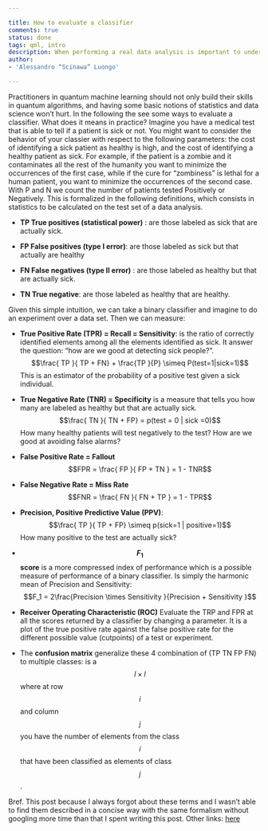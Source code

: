 ```yaml
---

title: How to evaluate a classifier
comments: true 
status: done
tags: qml, intro
description: When performing a real data analysis is important to understand how good is our algorithm in solving our problem. Here is a short recap of the most used metrics for classifications.
author:
- 'Alessandro “Scinawa” Luongo'

---
```



Practitioners in quantum machine learning should not only build their
skills in quantum algorithms, and having some basic notions of
statistics and data science won’t hurt. In the following the see some
ways to evaluate a classifier. What does it means in practice? Imagine
you have a medical test that is able to tell if a patient is sick or
not. You might want to consider the behavior of your classier with
respect to the following parameters: the cost of identifying a sick
patient as healthy is high, and the cost of identifying a healthy
patient as sick. For example, if the patient is a zombie and it
contaminates all the rest of the humanity you want to minimize the
occurrences of the first case, while if the cure for “zombiness” is
lethal for a human patient, you want to minimize the occurrences of the
second case. With P and N we count the number of patients tested
Positively or Negatively. This is formalized in the following
definitions, which consists in statistics to be calculated on the test
set of a data analysis.

-   **TP True positives (statistical power)** : are those labeled as
    sick that are actually sick.

-   **FP False positives (type I error)**: are those labeled as sick but
    that actually are healthy

-   **FN False negatives (type II error)** : are those labeled as
    healthy but that are actually sick.

-   **TN True negative**: are those labeled as healthy that are healthy.

Given this simple intuition, we can take a binary classifier and imagine
to do an experiment over a data set. Then we can measure:

-   **True Positive Rate (TPR) = Recall = Sensitivity**: is the ratio of
    correctly identified elements among all the elements identified as
    sick. It answer the question: “how are we good at detecting sick
    people?”.
    $$\frac{  TP }{ TP +  FN}  + \frac{TP }{P} \simeq  P(test=1|sick=1)$$
    This is an estimator of the probability of a positive test given a
    sick individual.

-   **True Negative Rate (TNR) = Specificity** is a measure that tells
    you how many are labeled as healthy but that are actually sick.
    $$\frac{ TN }{ TN +  FP}  = p(test = 0 |  sick =0)$$ How many
    healthy patients will test negatively to the test? How are we good
    at avoiding false alarms?

-   **False Positive Rate = Fallout**
    $$FPR = \frac{  FP }{ FP +  TN }  = 1 - TNR$$

-   **False Negative Rate = Miss Rate**
    $$FNR = \frac{  FN }{ FN +  TP } = 1 - TPR$$

-   **Precision, Positive Predictive Value (PPV)**:
    $$\frac{ TP }{ TP + FP} \simeq p(sick=1 | positive=1)$$ How many
    positive to the test are actually sick?

-   **$$F_1$$ score** is a more compressed index of performance which is a
    possible measure of performance of a binary classifier. Is simply
    the harmonic mean of Precision and Sensitivity:
    $$F_1 = 2\frac{Precision \times Sensitivity }{Precision + Sensitivity }$$

-   **Receiver Operating Characteristic (ROC)** Evaluate the TRP and FPR
    at all the scores returned by a classifier by changing a parameter.
    It is a plot of the true positive rate against the false positive
    rate for the different possible value (cutpoints) of a test or
    experiment.

-   The **confusion matrix** generalize these 4 combination of (TP TN FP
    FN) to multiple classes: is a $$l \times l$$ where at row $$i$$ and
    column $$j$$ you have the number of elements from the class $$i$$ that
    have been classified as elements of class $$j$$.

Bref. This post because I always forgot about these terms and I wasn’t
able to find them described in a concise way with the same formalism
without googling more time than that I spent writing this post. Other
links:
[here](https://uberpython.wordpress.com/2012/01/01/precision-recall-sensitivity-and-specificity/)
